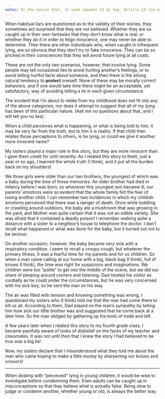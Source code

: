 ```yaml
---
notes: In the source text, it said (pound) 15 at top. Article 12 (in our current numbering) said that there would be an Article 12 The Unforgettable Lie in the following installment. I believe that to be this, so I’ve titled it accordingly. Given that the numbering was off, I believe this may be Article 13, or perhaps was intended to be next, but was superseded by some other articles first.
---
```

When habitual liars are questioned as to the validity of their stories, they sometimes act surprised that they are not believed. Whether they are so caught up in their own fantasies that they don’t know what is real, or whether they do it in order to feign innocence, one may never be able to determine. Then there are other individuals who, when caught in infrequent lying, are so obvious that they don’t try to fake innocence. They can be so pricked in their consciences that they will avoid future lying at all costs.

These are not the only two scenarios, however, that involve lying. Some people may tell occasional lies to avoid hurting another’s feelings, or to avoid telling hurtful facts about someone, and then there is the strong natural tendency to **protect** oneself. None of these may be morally correct behaviors, and if one would take time there might be an acceptable, yet satisfactory, way of avoiding telling a lie in each given circumstance.

The incident that I’m about to relate from my childhood does not fit into any of the above categories, nor does it attempt to suggest that all of my lying has been of this particular nature. (Ask me no questions about that, and I will tell you no lies).

When a child perceives what is happening, or what is being told to him, it may be very far from the truth, but to him it is reality. If that child then relates those perceptions to others, is he lying, or could we give it another more innocent name?

My sisters played a major role in this story, but they are more innocent than I gave them credit for until recently. As I related this story to them, just a year or so ago, I learned the whole truth (I think), and it put all the burden back on my shoulders!

We three girls were older than our two brothers, the youngest of which was a baby during the time of these memories. An older brother had died in infancy before I was born, so whenever this youngest son became ill, our parents’ emotions were so evident that the whole family felt the fear of losing another child. I can remember two incidences in which my childish emotions perceived that there was a danger of death. Once while toddling or crawling around outdoors, the baby ate a mushroom that was growing in the yard, and Mother was quite certain that it was not an edible variety. She was afraid that it contained a deadly poison! I remember walking quite a distance with a sister to a neighbor’s house to telephone the doctor. I don’t recall what happened or what was done for the baby, but it turned out not to be serious.

On another occasion, however, the baby became very sick with a respiratory condition. I seem to recall a croupy cough, but whatever the primary illness, it was a fearful time for my parents and for us children. So when a man came calling at our home with a big, black bag (I think), full of knives (I think), the time was right for suspicions and imaginations. We children were too “polite” to get into the middle of the scene, but we did our share of peeping around corners and listening. Dad treated his visitor as cordially as he could under the circumstances, but he was very concerned with his sick boy, so he sent the man on his way.

The air was filled with tension and knowing something was wrong, I questioned my sisters who (I think) told me that the man had come there to kill us all. According to them, Dad played on the man’s sympathy by telling him how sick our little brother was and suggested that he come back at a later time. So the man obliged by gathering up his tools of trade and left.

A few years later when I related this story to my fourth grade class, I became painfully aware of looks of disbelief on the faces of my teacher and classmates. It was not until then that I knew the story I had believed to be true was a big lie!

Now, my sisters declare that I misunderstood what they told me about the man who came hoping to make a little money by sharpening our knives and scissors!

---- 
When dealing with “perceived” lying in young children, it would be wise to investigate before condemning them. Even adults can be caught up in misconceptions so that they believe what is actually false. Being slow to judge or condemn another, whether young or old, is always the better way. 


